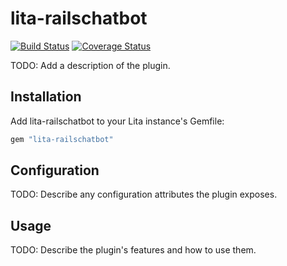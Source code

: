 # lita-railschatbot

[![Build Status](https://travis-ci.org/EcstasyH/lita-railschatbot.png?branch=master)](https://travis-ci.org/EcstasyH/lita-railschatbot)
[![Coverage Status](https://coveralls.io/repos/EcstasyH/lita-railschatbot/badge.png)](https://coveralls.io/r/EcstasyH/lita-railschatbot)

TODO: Add a description of the plugin.

## Installation

Add lita-railschatbot to your Lita instance's Gemfile:

``` ruby
gem "lita-railschatbot"
```

## Configuration

TODO: Describe any configuration attributes the plugin exposes.

## Usage

TODO: Describe the plugin's features and how to use them.
